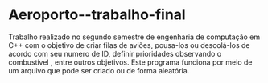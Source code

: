 # Aeroporto--trabalho-final
Trabalho realizado no segundo semestre de engenharia de computação em C++ com o objetivo de criar filas de aviões, pousa-los ou descolá-los de acordo com seu numero de ID, definir prioridades observando o combustível , entre outros objetivos. Este programa funciona por meio de um arquivo que pode ser criado ou de forma aleatória.
